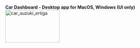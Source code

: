 **Car Dashboard - Desktop app for MacOS, Windows
(UI only)**<img width="171" height="105" alt="car_suzuki_ertiga" src="https://github.com/user-attachments/assets/cacce83b-0a2d-4ba1-8051-7147743b9a1a" />
